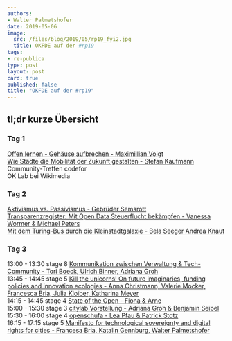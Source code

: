 ```yaml
---
authors: 
- Walter Palmetshofer
date: 2019-05-06
image:
  src: /files/blog/2019/05/rp19_fyi2.jpg
  title: OKFDE auf der #rp19 
tags:
- re-publica
type: post
layout: post
card: true
published: false
title: "OKFDE auf der #rp19" 
---
```


## tl;dr kurze Übersicht 

### Tag 1 
[Offen lernen - Gehäuse aufbrechen - Maximillian Voigt](https://19.re-publica.com/en/session/offen-lernen-gehause-aufbrechen)<br>
[Wie Städte die Mobilität der Zukunft gestalten - Stefan Kaufmann](https://19.re-publica.com/de/session/stadte-mobilitat-zukunft-gestalten)<br>
Community-Treffen codefor<br>
OK Lab bei Wikimedia<br>

### Tag 2 
[Aktivismus vs. Passivismus - Gebrüder Semsrott](https://19.re-publica.com/de/session/aktivismus-vs-passivismus)<br>
[Transparenzregister: Mit Open Data Steuerflucht bekämpfen - Vanessa Wormer &  Michael Peters](https://19.re-publica.com/de/session/transparenzregister-open-data-steuerflucht-bekampfen)<br>
[Mit dem Turing-Bus durch die Kleinstadtgalaxie - Bela Seeger Andrea Knaut](https://19.re-publica.com/de/session/dem-turing-bus-durch-kleinstadtgalaxie)<br>

### Tag 3
13:00 - 13:30 stage 8 [Kommunikation zwischen Verwaltung & Tech-Community - Tori Boeck, Ulrich Binner, Adriana Groh](https://19.re-publica.com/en/session/kommunikation-zwischen-verwaltung-tech-community)<br>
13:45 - 14:45 stage 5 [Kill the unicorns! On future imaginaries, funding policies and innovation ecologies - Anna Christmann, Valerie Mocker, Francesca Bria, Julia Kloiber, Katharina Meyer](https://19.re-publica.com/en/session/kill-unicorns-future-imaginaries-funding-policies-innovation-ecologies)<br>
14:15 - 14:45 stage 4 [State of the Open - Fiona & Arne](https://19.re-publica.com/en/session/state-open-2)<br>
15:00 - 15:30 stage 3 [citylab Vorstellung - Adriana Groh & Benjamin Seibel](https://19.re-publica.com/en/session/citylab-berlin-vorstellung)<br>
15:30 - 16:00 stage 4 [openschufa - Lea Pfau & Patrick Stotz](https://19.re-publica.com/en/session/openschufa-resultate)<br>
16:15 - 17:15 stage 5 [Manifesto for technological sovereignty and digital rights for cities - Francesa Bria, Katalin Gennburg, Walter Palmetshofer](https://19.re-publica.com/en/session/manifesto-technological-sovereignty-digital-rights-cities)<br>

